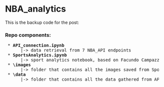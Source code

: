 # NBA_analytics

This is the backup code for the post: 

<h3>Repo components:</h3>
<pre>
 * <b>API_connection.ipynb</b>
      |-> data retrieval from 7 NBA_API endpoints 
 * <b>SportsAnalytics.ipynb</b>
      |-> sport analytics notebook, based on Facundo Campazzo's 20-21 NBA season
 * <b>\images</b>
      |-> folder that contains all the images saved from SportsAnalytics.ipynb 
 * <b>\data</b>
      |-> folder that contains all the data gathered from API_connections.ipynb 
</pre>
